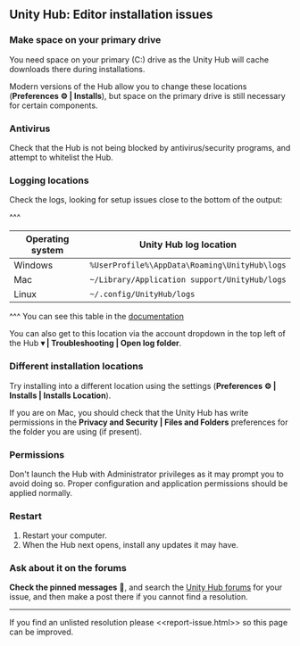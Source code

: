 ## Unity Hub: Editor installation issues
### Make space on your primary drive
You need space on your primary (C:) drive as the Unity Hub will cache downloads there during installations.

Modern versions of the Hub allow you to change these locations (**Preferences ⚙️ | Installs**), but space on the primary drive is still necessary for certain components.

### Antivirus
Check that the Hub is not being blocked by antivirus/security programs, and attempt to whitelist the Hub.

### Logging locations
Check the logs, looking for setup issues close to the bottom of the output:

^^^

| Operating system | Unity Hub log location                        |
|------------------|-----------------------------------------------|
| Windows          | `%UserProfile%\AppData\Roaming\UnityHub\logs` |
| Mac              | `~/Library/Application support/UnityHub/logs` |
| Linux            | `~/.config/UnityHub/logs`                     |
^^^ You can see this table in the [documentation](https://docs.unity3d.com/Manual/LogFiles.html)

You can also get to this location via the account dropdown in the top left of the Hub **▾ | Troubleshooting | Open log folder**.

### Different installation locations
Try installing into a different location using the settings (**Preferences ⚙️ | Installs | Installs Location**).

If you are on Mac, you should check that the Unity Hub has write permissions in the **Privacy and Security | Files and Folders** preferences for the folder you are using (if present).

### Permissions
Don't launch the Hub with Administrator privileges as it may prompt you to avoid doing so. Proper configuration and application permissions should be applied normally.

### Restart
1. Restart your computer.
1. When the Hub next opens, install any updates it may have.


### Ask about it on the forums
**Check the pinned messages** 📌, and search the [Unity Hub forums](https://forum.unity.com/forums/unity-hub.142/) for your issue, and then make a post there if you cannot find a resolution.

---
If you find an unlisted resolution please <<report-issue.html>> so this page can be improved.  